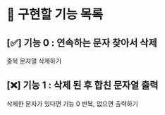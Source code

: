 # 🔖 구현할 기능 목록

## [✅] 기능 0 : 연속하는 문자 찾아서 삭제

중복 문자열 삭제하기

## [❌] 기능 1 : 삭제 된 후 합친 문자열 출력

삭제한 문자가 있다면 기능 0 반복, 없으면 출력하기
